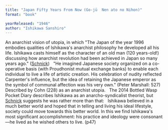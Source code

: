 ```yaml
---
title: "Japan Fifty Years From Now (Go-jū  Nen ato no Nihon)"
format: "book"

yearReleased: "1946"
author: "Ishikawa Sanshiro"
---
```

An anarchist vision of utopia, in  which "The Japan of the year 1996 embodies qualities of Ishikawa's anarchist  philosophy he developed all his life. Ishikawa casts himself as the character of  an old man (120 years-old!) discussing how anarchist revolution had been  achieved in Japan so many years ago." (<a href="https://open.library.ubc.ca/cIRcle/collections/ubctheses/831/items/1.0098971">Schnick</a>)
 
"He imagined Japanese society organized on a  co-operative basis (with Proudhonist mutual exchange banks) to enable each  individual to live a life of artistic creation. His celebration of nudity  reflected Carpenter's influence, but the idea of retaining the Japanese emperor  as the symbol of communal affection was his very own." (Peter Marshall: 527)
 
Described by Cohn (228) as an  anarchist utopia.
 
The 2014 Bottled Wasp Pocket  Diary describes Ishikawa as an anarcho-syndicalist theorist, but  <a href="https://open.library.ubc.ca/cIRcle/collections/ubctheses/831/items/1.0098971"> Schnick</a> suggests he was rather more than that: 
 
Ishikawa believed in a much better  world and hoped that in telling and living his ideal lifestyle, society could  move towards this better world. In this we find Ishikawa's most significant  accomplishment: his practice and ideology were consonant—he lived as he wished  others to live. (p47)